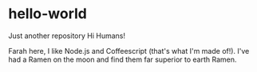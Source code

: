 # hello-world
Just another repository
Hi Humans!

Farah here, I like Node.js and Coffeescript (that's what I'm made of!).
I've had a Ramen on the moon and find them far superior to earth Ramen.
